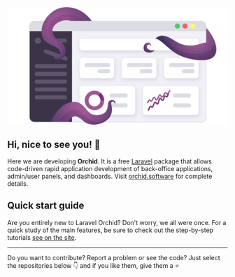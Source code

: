 <a href="https://github.com/orchidsoftware/platform">
   <img src="https://raw.githubusercontent.com/orchidsoftware/art/master/orchid-browser.png" alt="Orchid browser" />
</a>


## Hi, nice to see you! 👋

Here we are developing **Orchid**. It is a free [Laravel](https://laravel.com) package that allows code-driven rapid application development of back-office applications, admin/user panels, and dashboards. Visit [orchid.software](https://orchid.software/) for complete details.



## Quick start guide

Are you entirely new to Laravel Orchid? 
Don't worry, we all were once. For a quick study of the main features, be sure to check out the step-by-step tutorials [see on the site](https://orchid.software/en/docs/quickstart).


----
Do you want to contribute? Report a problem or see the code? Just select the repositories below 👇 and if you like them, give them a ⭐

<!--

----

## Hi there 👋


**Here are some ideas to get you started:**

🙋‍♀️ A short introduction - what is your organization all about?
🌈 Contribution guidelines - how can the community get involved?
👩‍💻 Useful resources - where can the community find your docs? Is there anything else the community should know?
🍿 Fun facts - what does your team eat for breakfast?
🧙 Remember, you can do mighty things with the power of [Markdown](https://guides.github.com/features/mastering-markdown/)
-->
